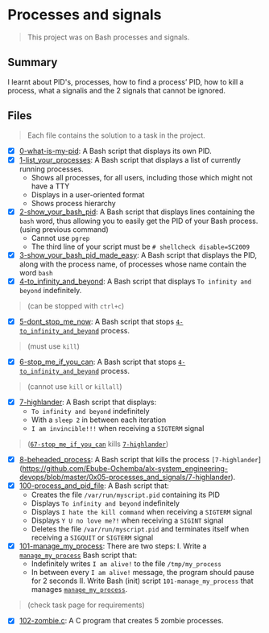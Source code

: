 # Processes and signals

> This project was on Bash processes and signals.

## Summary

I learnt about PID's, processes, how to find a process’ PID, how to kill a process, what a signalis and the 2 signals that cannot be ignored.

## Files

> Each file contains the solution to a task in the project.

- [x] [0-what-is-my-pid](https://github.com/Ebube-Ochemba/alx-system_engineering-devops/blob/master/0x05-processes_and_signals/0-what-is-my-pid): A Bash script that displays its own PID.
- [x] [1-list_your_processes](https://github.com/Ebube-Ochemba/alx-system_engineering-devops/blob/master/0x05-processes_and_signals/1-list_your_processes): A Bash script that displays a list of currently running processes.
	- Shows all processes, for all users, including those which might not have a TTY
	- Displays in a user-oriented format
	- Shows process hierarchy
- [x] [2-show_your_bash_pid](https://github.com/Ebube-Ochemba/alx-system_engineering-devops/blob/master/0x05-processes_and_signals/2-show_your_bash_pid): A Bash script that displays lines containing the `bash` word, thus allowing you to easily get the PID of your Bash process. (using previous command)
	- Cannot use `pgrep`
	- The third line of your script must be `# shellcheck disable=SC2009`
- [x] [3-show_your_bash_pid_made_easy](https://github.com/Ebube-Ochemba/alx-system_engineering-devops/blob/master/0x05-processes_and_signals/3-show_your_bash_pid_made_easy): A Bash script that displays the PID, along with the process name, of processes whose name contain the word `bash`
- [x] [4-to_infinity_and_beyond](https://github.com/Ebube-Ochemba/alx-system_engineering-devops/blob/master/0x05-processes_and_signals/4-to_infinity_and_beyond): A Bash script that displays `To infinity and beyond` indefinitely.
> (can be stopped with `ctrl+c`)
- [x] [5-dont_stop_me_now](https://github.com/Ebube-Ochemba/alx-system_engineering-devops/blob/master/0x05-processes_and_signals/5-dont_stop_me_now): A Bash script that stops [`4-to_infinity_and_beyond`](https://github.com/Ebube-Ochemba/alx-system_engineering-devops/blob/master/0x05-processes_and_signals/4-to_infinity_and_beyond) process.
> (must use `kill`)
- [x] [6-stop_me_if_you_can](https://github.com/Ebube-Ochemba/alx-system_engineering-devops/blob/master/0x05-processes_and_signals/6-stop_me_if_you_can): A Bash script that stops [`4-to_infinity_and_beyond`](https://github.com/Ebube-Ochemba/alx-system_engineering-devops/blob/master/0x05-processes_and_signals/4-to_infinity_and_beyond) process.
> (cannot use `kill` or `killall`)
- [x] [7-highlander](https://github.com/Ebube-Ochemba/alx-system_engineering-devops/blob/master/0x05-processes_and_signals/7-highlander): A Bash script that displays:
	- `To infinity and beyond` indefinitely
	- With a `sleep 2` in between each iteration
	- `I am invincible!!!` when receiving a `SIGTERM` signal
> ([`67-stop_me_if_you_can`](https://github.com/Ebube-Ochemba/alx-system_engineering-devops/blob/master/0x05-processes_and_signals/67-stop_me_if_you_can) kills [`7-highlander`](https://github.com/Ebube-Ochemba/alx-system_engineering-devops/blob/master/0x05-processes_and_signals/7-highlander))
- [x] [8-beheaded_process](https://github.com/Ebube-Ochemba/alx-system_engineering-devops/blob/master/0x05-processes_and_signals/8-beheaded_process): A Bash script that kills the process `[7-highlander`](https://github.com/Ebube-Ochemba/alx-system_engineering-devops/blob/master/0x05-processes_and_signals/7-highlander).
- [x] [100-process_and_pid_file](https://github.com/Ebube-Ochemba/alx-system_engineering-devops/blob/master/0x05-processes_and_signals/100-process_and_pid_file): A Bash script that:
	- Creates the file `/var/run/myscript.pid` containing its PID
	- Displays `To infinity and beyond` indefinitely
	- Displays `I hate the kill command` when receiving a `SIGTERM` signal
	- Displays `Y U no love me?!` when receiving a `SIGINT` signal
	- Deletes the file `/var/run/myscript.pid` and terminates itself when receiving a `SIGQUIT` or `SIGTERM` signal
- [x] [101-manage_my_process](https://github.com/Ebube-Ochemba/alx-system_engineering-devops/blob/master/0x05-processes_and_signals/101-manage_my_process): There are two steps:
I. Write a [`manage_my_process`](https://github.com/Ebube-Ochemba/alx-system_engineering-devops/blob/master/0x05-processes_and_signals/manage_my_process) Bash script that:
	- Indefinitely writes `I am alive!` to the file `/tmp/my_process`
	- In between every `I am alive!` message, the program should pause for 2 seconds
II. Write Bash (init) script `101-manage_my_process` that manages [`manage_my_process`](https://github.com/Ebube-Ochemba/alx-system_engineering-devops/blob/master/0x05-processes_and_signals/manage_my_process).
> (check task page for requirements)
- [x] [102-zombie.c](https://github.com/Ebube-Ochemba/alx-system_engineering-devops/blob/master/0x05-processes_and_signals/102-zombie.c): A C program that creates 5 zombie processes.
